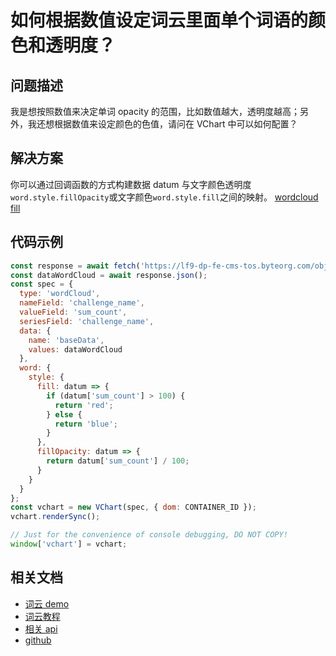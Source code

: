 # 如何根据数值设定词云里面单个词语的颜色和透明度？

## 问题描述

我是想按照数值来决定单词 opacity 的范围，比如数值越大，透明度越高；另外，我还想根据数值来设定颜色的色值，请问在 VChart 中可以如何配置？

## 解决方案

你可以通过回调函数的方式构建数据 datum 与文字颜色透明度`word.style.fillOpacity`或文字颜色`word.style.fill`之间的映射。
[wordcloud fill](/vchart/faq/9-0.png)

## 代码示例

```javascript livedemo
const response = await fetch('https://lf9-dp-fe-cms-tos.byteorg.com/obj/bit-cloud/data-wordcloud.json');
const dataWordCloud = await response.json();
const spec = {
  type: 'wordCloud',
  nameField: 'challenge_name',
  valueField: 'sum_count',
  seriesField: 'challenge_name',
  data: {
    name: 'baseData',
    values: dataWordCloud
  },
  word: {
    style: {
      fill: datum => {
        if (datum['sum_count'] > 100) {
          return 'red';
        } else {
          return 'blue';
        }
      },
      fillOpacity: datum => {
        return datum['sum_count'] / 100;
      }
    }
  }
};
const vchart = new VChart(spec, { dom: CONTAINER_ID });
vchart.renderSync();

// Just for the convenience of console debugging, DO NOT COPY!
window['vchart'] = vchart;
```

## 相关文档

- [词云 demo](https://www.visactor.io/vchart/demo/word-cloud-chart/word-cloud-basic)
- [词云教程](https://www.visactor.io/vchart/guide/tutorial_docs/Chart_Types/WordCloud)
- [相关 api](https://www.visactor.io/vchart/option/wordCloudChart#word.style)
- [github](https://github.com/VisActor/VChart)
